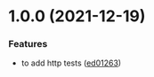 # 1.0.0 (2021-12-19)

### Features

- to add http tests ([ed01263](https://github.com/UniverseXYZ/Marketplace-Backend/commit/ed0126371593e1ccb78a31db641427ab37c8e2dd))
